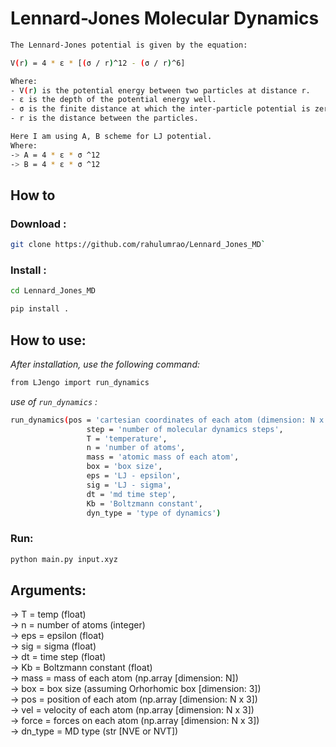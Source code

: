 # Lennard-Jones Molecular Dynamics
```bash
The Lennard-Jones potential is given by the equation:

V(r) = 4 * ε * [(σ / r)^12 - (σ / r)^6]

Where:
- V(r) is the potential energy between two particles at distance r.
- ε is the depth of the potential energy well.
- σ is the finite distance at which the inter-particle potential is zero.
- r is the distance between the particles.

Here I am using A, B scheme for LJ potential.
Where:
-> A = 4 * ε * σ ^12 
-> B = 4 * ε * σ ^12
```

## How to
### Download :
```bash
git clone https://github.com/rahulumrao/Lennard_Jones_MD`
```

### Install :
```bash
cd Lennard_Jones_MD

pip install .
```

## How to use:
_After installation, use the following command:_ <br>

```bash
from LJengo import run_dynamics
```

_use of `run_dynamics` :_ <br>

```bash
run_dynamics(pos = 'cartesian coordinates of each atom (dimension: N x 3)', 
                 step = 'number of molecular dynamics steps', 
                 T = 'temperature',
                 n = 'number of atoms',
                 mass = 'atomic mass of each atom',
                 box = 'box size',
                 eps = 'LJ - epsilon',
                 sig = 'LJ - sigma',
                 dt = 'md time step',
                 Kb = 'Boltzmann constant',
                 dyn_type = 'type of dynamics')
```

### Run:

``` bash
python main.py input.xyz
```

## Arguments:
-> T = temp                 (float)     <br>
-> n = number of atoms      (integer)   <br>
-> eps = epsilon            (float)     <br>
-> sig = sigma              (float)     <br>
-> dt = time step           (float)     <br>
-> Kb = Boltzmann constant  (float)     <br>
-> mass = mass of each atom (np.array [dimension: N])               <br>
-> box = box size       (assuming Orhorhomic box [dimension: 3])    <br>
-> pos = position of each atom (np.array [dimension: N x 3])        <br>
-> vel = velocity of each atom (np.array [dimension: N x 3])        <br>
-> force = forces on each atom (np.array [dimension: N x 3])        <br>
-> dn_type = MD type (str [NVE or NVT])
